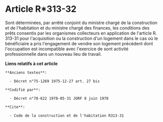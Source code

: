 # Article R*313-32

Sont déterminées, par arrêté conjoint du ministre chargé de la construction et de l'habitation et du ministre chargé des
finances, les conditions des prêts consentis par les organismes collecteurs en application de l'article R. 313-31 pour
l'acquisition ou la construction d'un logement dans le cas où le bénéficiaire a pris l'engagement de vendre son logement
précédent dont l'occupation est incompatible avec l'exercice de sont activité professionnelle dans un nouveau lieu de
travail.

**Liens relatifs à cet article**

	**Anciens textes**:

	  - Décret n°75-1269 1975-12-27 art. 27 bis

	**Codifié par**:

	  - Décret n°78-622 1978-05-31 JORF 8 juin 1978

	**Cite**:

	  - Code de la construction et de l'habitation R313-31
